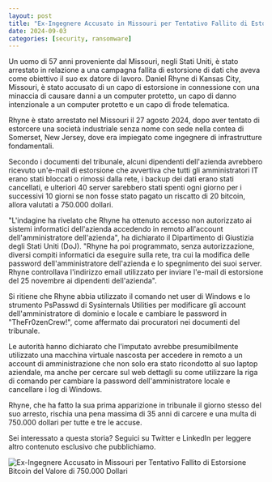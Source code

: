 ```yaml
---
layout: post
title: "Ex-Ingegnere Accusato in Missouri per Tentativo Fallito di Estorsione Bitcoin del Valore di 750.000 Dollari"
date: 2024-09-03
categories: [security, ransomware]
---
```


Un uomo di 57 anni proveniente dal Missouri, negli Stati Uniti, è stato arrestato in relazione a una campagna fallita di estorsione di dati che aveva come obiettivo il suo ex datore di lavoro. Daniel Rhyne di Kansas City, Missouri, è stato accusato di un capo di estorsione in connessione con una minaccia di causare danni a un computer protetto, un capo di danno intenzionale a un computer protetto e un capo di frode telematica.

Rhyne è stato arrestato nel Missouri il 27 agosto 2024, dopo aver tentato di estorcere una società industriale senza nome con sede nella contea di Somerset, New Jersey, dove era impiegato come ingegnere di infrastrutture fondamentali.

Secondo i documenti del tribunale, alcuni dipendenti dell'azienda avrebbero ricevuto un'e-mail di estorsione che avvertiva che tutti gli amministratori IT erano stati bloccati o rimossi dalla rete, i backup dei dati erano stati cancellati, e ulteriori 40 server sarebbero stati spenti ogni giorno per i successivi 10 giorni se non fosse stato pagato un riscatto di 20 bitcoin, allora valutati a 750.000 dollari.

"L'indagine ha rivelato che Rhyne ha ottenuto accesso non autorizzato ai sistemi informatici dell'azienda accedendo in remoto all'account dell'amministratore dell'azienda", ha dichiarato il Dipartimento di Giustizia degli Stati Uniti (DoJ). "Rhyne ha poi programmato, senza autorizzazione, diversi compiti informatici da eseguire sulla rete, tra cui la modifica delle password dell'amministratore dell'azienda e lo spegnimento dei suoi server. Rhyne controllava l'indirizzo email utilizzato per inviare l'e-mail di estorsione del 25 novembre ai dipendenti dell'azienda".

Si ritiene che Rhyne abbia utilizzato il comando net user di Windows e lo strumento PsPasswd di Sysinternals Utilities per modificare gli account dell'amministratore di dominio e locale e cambiare le password in "TheFr0zenCrew!", come affermato dai procuratori nei documenti del tribunale.

Le autorità hanno dichiarato che l'imputato avrebbe presumibilmente utilizzato una macchina virtuale nascosta per accedere in remoto a un account di amministrazione che non solo era stato ricondotto al suo laptop aziendale, ma anche per cercare sul web dettagli su come utilizzare la riga di comando per cambiare la password dell'amministratore locale e cancellare i log di Windows.

Rhyne, che ha fatto la sua prima apparizione in tribunale il giorno stesso del suo arresto, rischia una pena massima di 35 anni di carcere e una multa di 750.000 dollari per tutte e tre le accuse.

Sei interessato a questa storia? Seguici su Twitter e LinkedIn per leggere altro contenuto esclusivo che pubblichiamo.

![Ex-Ingegnere Accusato in Missouri per Tentativo Fallito di Estorsione Bitcoin del Valore di 750.000 Dollari](/PirateSec/assets/images/2024-09-03-ex-engineer-charged-in-missouri-for-failed-750-000-bitcoin-extortion-attempt.png)
